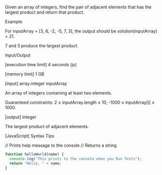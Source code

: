 Given an array of integers, find the pair of adjacent elements that has the largest product and return that product.

Example

For inputArray = [3, 6, -2, -5, 7, 3], the output should be
solution(inputArray) = 21.

7 and 3 produce the largest product.

Input/Output

[execution time limit] 4 seconds (js)

[memory limit] 1 GB

[input] array.integer inputArray

An array of integers containing at least two elements.

Guaranteed constraints:
2 ≤ inputArray.length ≤ 10,
-1000 ≤ inputArray[i] ≤ 1000.

[output] integer

The largest product of adjacent elements.

[JavaScript] Syntax Tips

// Prints help message to the console
// Returns a string

```js
function helloWorld(name) {
  console.log("This prints to the console when you Run Tests");
  return "Hello, " + name;
}
```
